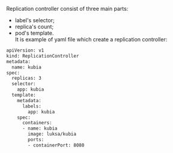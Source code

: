 Replication controller consist of three main parts:  
- label's selector;
- replica's count;
- pod's template.  
It is example of yaml file which create a replication controller:
``` bash
apiVersion: v1
kind: ReplicationController
metadata:
  name: kubia
spec:
  replicas: 3
  selector:
    app: kubia
  template:
    metadata:
      labels:
        app: kubia
    spec:
      containers:
      - name: kubia
        image: luksa/kubia
        ports:
        - containerPort: 8080
```

